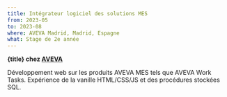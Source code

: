 ```yaml
---
title: Intégrateur logiciel des solutions MES
from: 2023-05
to: 2023-08
where: AVEVA Madrid, Madrid, Espagne
what: Stage de 2e année
---
```


**{title} chez [AVEVA](https://aveva.com)**

Développement web sur les produits AVEVA MES tels que AVEVA Work Tasks. Expérience de la vanille HTML/CSS/JS et des procédures stockées SQL.
